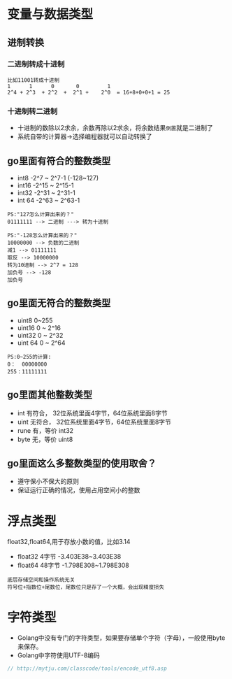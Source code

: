 # 变量与数据类型

## 进制转换

### 二进制转成十进制

```
比如11001转成十进制
1      1      0       0         1
2^4 + 2^3  + 2^2  +  2^1 +    2^0  = 16+8+0+0+1 = 25
```

### 十进制转二进制

* 十进制的数除以2求余，余数再除以2求余，将余数结果`倒置`就是二进制了
* 系统自带的计算器->选择编程器就可以自动转换了

## go里面有符合的整数类型

* int8 -2^7 ~ 2^7-1 (-128~127) 
* int16 -2^15 ~ 2^15-1
* int32  -2^31 ~ 2^31-1
* int 64  -2^63 ~ 2^63-1

```
PS:"127怎么计算出来的？"
01111111 --> 二进制 ---> 转为十进制

PS:"-128怎么计算出来的？"
10000000 --> 负数的二进制
减1 --> 01111111 
取反 --> 10000000 
转为10进制 --> 2^7 = 128
加负号 --> -128
加负号 
```

## go里面无符合的整数类型
* uint8 0~255
* uint16 0 ~ 2^16
* uint32  0 ~ 2^32
* uint 64  0 ~ 2^64

```
PS:0~255的计算:
0：  00000000
255：11111111
```

## go里面其他整数类型
* int   有符合， 32位系统里面4字节，64位系统里面8字节
* uint  无符合， 32位系统里面4字节，64位系统里面8字节
* rune  有，等价 int32
* byte  无，等价 uint8

## go里面这么多整数类型的使用取舍？
* 遵守保小不保大的原则
* 保证运行正确的情况，使用占用空间小的整数

# 浮点类型
float32,float64,用于存放小数的值，比如3.14

* float32 4字节 -3.403E38~3.403E38
* float64 48字节 -1.798E308~1.798E308

```
底层存储空间和操作系统无关
符号位+指数位+尾数位，尾数位只是存了一个大概，会出现精度损失
```

# 字符类型
* Golang中没有专门的字符类型，如果要存储单个字符（字母），一般使用byte来保存。
* Golang中字符使用UTF-8编码
```typescript
// http://mytju.com/classcode/tools/encode_utf8.asp
```
